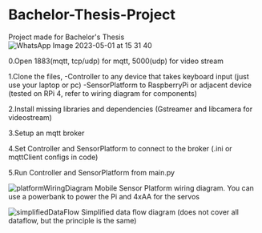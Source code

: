 # Bachelor-Thesis-Project
Project made for Bachelor's Thesis
![WhatsApp Image 2023-05-01 at 15 31 40](https://github.com/Akakria/Bachelor-Thesis-Project/assets/43040626/831006cf-033c-42af-b182-3ba2014a9ccf)


0.Open 1883(mqtt, tcp/udp) for mqtt, 5000(udp) for video stream

1.Clone the files,
  -Controller to any device that takes keyboard input (just use your laptop or pc)
  -SensorPlatform to RaspberryPi or adjacent device (tested on RPi 4, refer to wiring diagram for components)

2.Install missing libraries and dependencies (Gstreamer and libcamera for videostream)

3.Setup an mqtt broker

4.Set Controller and SensorPlatform to connect to the broker (.ini or mqttClient configs in code)

5.Run Controller and SensorPlatform from main.py


![platformWiringDiagram](https://github.com/Akakria/Bachelor-Thesis-Project/assets/43040626/5fe0d9f6-7613-4db7-bf78-5ede4c0b5988)
Mobile Sensor Platform wiring diagram. You can use a powerbank to power the Pi and 4xAA for the servos



![simplifiedDataFlow](https://github.com/Akakria/Bachelor-Thesis-Project/assets/43040626/cb6bdfed-889b-4ec1-9039-cc5cfe1d4cb3)
Simplified data flow diagram (does not cover all dataflow, but the principle is the same)
